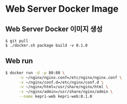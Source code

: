 # Web Server Docker Image
## Web Server Docker 이미지 생성
```$xslt
$ git pull
$ ./docker.sh package build -v 0.1.0
```

## Web run
```bash
$ docker run -d -p 80:80 \
      -v ~/nginx/nginx.conf=/etc/nginx/nginx.conf \
      -v ~/nginx/conf.d=/etc/nginx/conf.d \
      -v ~/nginx/html=/usr/share/nginx/html \
      -v ~/nginx/admin=/usr/share/nginx/admin \
      --name kepri-web kepri-web:0.1.0

```
